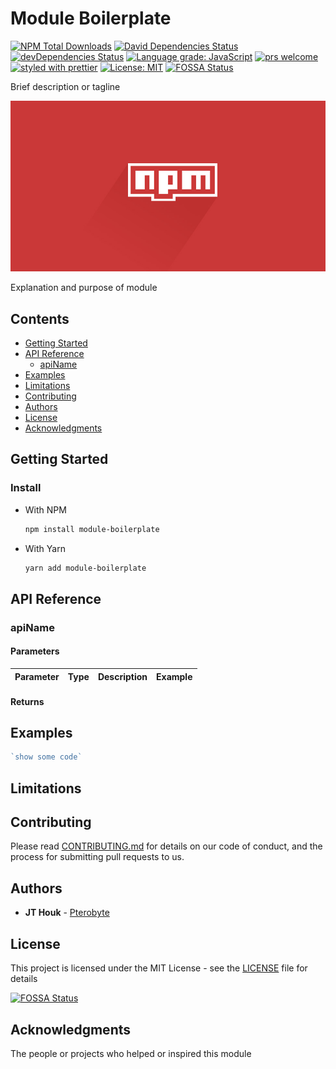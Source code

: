 # Module Boilerplate

[![NPM Total Downloads](https://img.shields.io/npm/dt/module-boilerplate.svg)](https://www.npmjs.com/package/module-boilerplate)
[![David Dependencies Status](https://david-dm.org/pterobyte/module-boilerplate.svg)](https://david-dm.org/pterobyte/module-boilerplate)
[![devDependencies Status](https://david-dm.org/pterobyte/module-boilerplate/dev-status.svg)](https://david-dm.org/pterobyte/module-boilerplate?type=dev)
[![Language grade: JavaScript](https://img.shields.io/lgtm/grade/javascript/g/Pterobyte/module-boilerplate.svg?logo=lgtm&logoWidth=18)](https://lgtm.com/projects/g/Pterobyte/module-boilerplate/context:javascript)
[![prs welcome](https://img.shields.io/badge/PRs-welcome-brightgreen.svg)](https://github.com/pterobyte/module-boilerplate/master)
[![styled with prettier](https://img.shields.io/badge/styled_with-prettier-ff69b4.svg)](https://github.com/prettier/prettier)
[![License: MIT](https://img.shields.io/badge/License-MIT-yellow.svg)](https://opensource.org/licenses/MIT)
[![FOSSA Status](https://app.fossa.io/api/projects/git%2Bgithub.com%2FHoukasaurusRex%2Fvue-components.svg?type=shield)](https://app.fossa.io/projects/git%2Bgithub.com%2FHoukasaurusRex%2Fvue-components?ref=badge_shield)

Brief description or tagline

![screenshots](assets/npm.jpg)

Explanation and purpose of module

## Contents  

- [Getting Started](#getting-started)
- [API Reference](#api-reference)
  - [apiName](#apiName)
- [Examples](#examples)
- [Limitations](#limitations)
- [Contributing](#contributing)
- [Authors](#authors)
- [License](#license)
- [Acknowledgments](#acknowledgments)

## Getting Started

### Install

- With NPM

  ```sh
  npm install module-boilerplate
  ```

- With Yarn

  ```sh
  yarn add module-boilerplate
  ```

## API Reference

### apiName

#### Parameters

Parameter        | Type                          | Description                                 | Example                          |
|--------------  |-----------------------------  |---------------------------------------------|--------------------------------- |

#### Returns

## Examples

```js
`show some code`
```

## Limitations

## Contributing

Please read [CONTRIBUTING.md](https://github.com/pterobyte/module-boilerplate/.github/CONTRIBUTING.md/.github/CONTRIBUTING.md) for details on our code of conduct, and the process for submitting pull requests to us.

## Authors

- **JT Houk** - [Pterobyte](https://github.com/pterobyte)

## License

This project is licensed under the MIT License - see the [LICENSE](https://github.com/pterobyte/module-boilerplate/LICENSE) file for details


[![FOSSA Status](https://app.fossa.io/api/projects/git%2Bgithub.com%2FHoukasaurusRex%2Fvue-components.svg?type=large)](https://app.fossa.io/projects/git%2Bgithub.com%2FHoukasaurusRex%2Fvue-components?ref=badge_large)

## Acknowledgments

The people or projects who helped or inspired this module